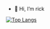 - 👋 Hi, I’m rick

[![Top Langs](https://github-readme-stats.vercel.app/api/top-langs/?username=rickyraz&hide=html,scss&theme=onedark&layout=compact)](https://github.com/rickyraz/github-readme-stats)

<!---
rickyraz/rickyraz is a ✨ special ✨ repository because its `README.md` (this file) appears on your GitHub profile.
You can click the Preview link to take a look at your changes.
--->
